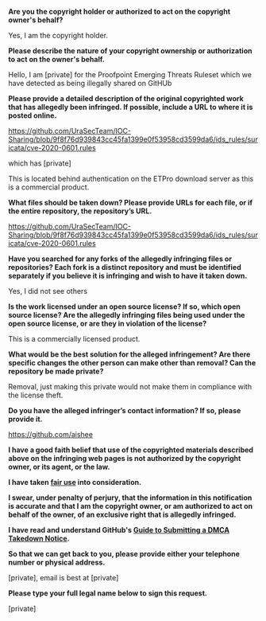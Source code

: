 **Are you the copyright holder or authorized to act on the copyright owner's behalf?**

Yes, I am the copyright holder.

**Please describe the nature of your copyright ownership or authorization to act on the owner's behalf.**

Hello, I am [private] for the Proofpoint Emerging Threats Ruleset which we have detected as being illegally shared on GitHUb

**Please provide a detailed description of the original copyrighted work that has allegedly been infringed. If possible, include a URL to where it is posted online.**

https://github.com/UraSecTeam/IOC-Sharing/blob/9f8f76d939843cc45fa1399e0f53958cd3599da6/ids_rules/suricata/cve-2020-0601.rules

which has [private]

This is located behind authentication on the ETPro download server as this is a commercial product.

**What files should be taken down? Please provide URLs for each file, or if the entire repository, the repository’s URL.**

https://github.com/UraSecTeam/IOC-Sharing/blob/9f8f76d939843cc45fa1399e0f53958cd3599da6/ids_rules/suricata/cve-2020-0601.rules

**Have you searched for any forks of the allegedly infringing files or repositories? Each fork is a distinct repository and must be identified separately if you believe it is infringing and wish to have it taken down.**

Yes, I did not see others

**Is the work licensed under an open source license? If so, which open source license? Are the allegedly infringing files being used under the open source license, or are they in violation of the license?**

This is a commercially licensed product.

**What would be the best solution for the alleged infringement? Are there specific changes the other person can make other than removal? Can the repository be made private?**

Removal, just making this private would not make them in compliance with the license theft.

**Do you have the alleged infringer’s contact information? If so, please provide it.**

https://github.com/aishee

**I have a good faith belief that use of the copyrighted materials described above on the infringing web pages is not authorized by the copyright owner, or its agent, or the law.**

**I have taken <a href="https://www.lumendatabase.org/topics/22">fair use</a> into consideration.**

**I swear, under penalty of perjury, that the information in this notification is accurate and that I am the copyright owner, or am authorized to act on behalf of the owner, of an exclusive right that is allegedly infringed.**

**I have read and understand GitHub's <a href="https://help.github.com/articles/guide-to-submitting-a-dmca-takedown-notice/">Guide to Submitting a DMCA Takedown Notice</a>.**

**So that we can get back to you, please provide either your telephone number or physical address.**

[private], email is best at [private]

**Please type your full legal name below to sign this request.**

[private]
